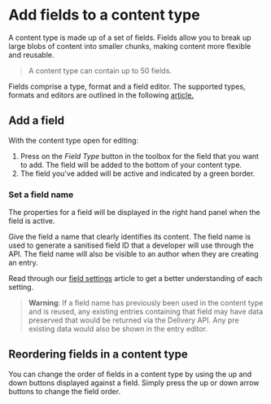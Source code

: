# Add fields to a content type
A content type is made up of a set of fields. Fields allow you to break up large blobs of content into smaller chunks, making content more flexible and reusable.

> A content type can contain up to 50 fields.

Fields comprise a type, format and a field editor. The supported types, formats and editors are outlined in the following [article.](/content-types/field-editors/README.md)

## Add a field
With the content type open for editing:

1. Press on the *Field Type* button in the toolbox for the field that you want to add. The field will be added to the bottom of your content type.
2. The field you've added will be active and indicated by a green border.

### Set a field name
The properties for a field will be displayed in the right hand panel when the field is active.

Give the field a name that clearly identifies its content. The field name is used to generate a sanitised field ID that a developer will use through the API. The field name will also be visible to an author when they are creating an entry.

Read through our [field settings](/content-types/field-settings.md) article to get a better understanding of each setting.

> **Warning**: If a field name has previously been used in the content type and is reused, any existing entries containing that field may have data preserved that would be returned via the Delivery API. Any pre existing data would also be shown in the entry editor.

## Reordering fields in a content type
You can change the order of fields in a content type by using the up and down buttons displayed against a field. Simply press the up or down arrow buttons to change the field order.
